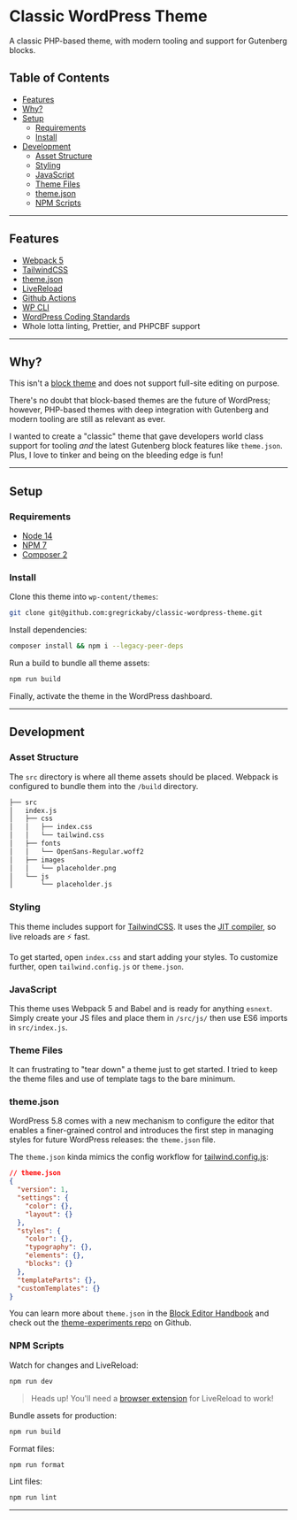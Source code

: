 # Classic WordPress Theme <!-- omit in toc -->

A classic PHP-based theme, with modern tooling and support for Gutenberg blocks.

## Table of Contents <!-- omit in toc -->

- [Features](#features)
- [Why?](#why)
- [Setup](#setup)
	- [Requirements](#requirements)
	- [Install](#install)
- [Development](#development)
	- [Asset Structure](#asset-structure)
	- [Styling](#styling)
	- [JavaScript](#javascript)
	- [Theme Files](#theme-files)
	- [theme.json](#themejson)
	- [NPM Scripts](#npm-scripts)

---

## Features

- [Webpack 5](https://webpack.js.org/guides/getting-started/)
- [TailwindCSS](https://tailwindcss.com/)
- [theme.json](https://developer.wordpress.org/block-editor/how-to-guides/themes/theme-json/)
- [LiveReload](http://livereload.com/)
- [Github Actions](https://github.com/features/actions)
- [WP CLI](https://make.wordpress.org/cli/handbook/)
- [WordPress Coding Standards](https://codex.wordpress.org/WordPress_Coding_Standards)
- Whole lotta linting, Prettier, and PHPCBF support

---

## Why?

This isn't a [block theme](https://developer.wordpress.org/block-editor/how-to-guides/themes/block-theme-overview/) and does not support full-site editing on purpose.

There's no doubt that block-based themes are the future of WordPress; however, PHP-based themes with deep integration with Gutenberg and modern tooling are still as relevant as ever.

I wanted to create a "classic" theme that gave developers world class support for tooling _and_ the latest Gutenberg block features like `theme.json`. Plus, I love to tinker and being on the bleeding edge is fun!

---

## Setup

### Requirements

- [Node 14](https://nodejs.org/en/)
- [NPM 7](https://docs.npmjs.com/about-npm)
- [Composer 2](https://getcomposer.org/)

### Install

Clone this theme into `wp-content/themes`:

```bash
git clone git@github.com:gregrickaby/classic-wordpress-theme.git
```

Install dependencies:

```bash
composer install && npm i --legacy-peer-deps
```

Run a build to bundle all theme assets:

```bash
npm run build
```

Finally, activate the theme in the WordPress dashboard.

---

## Development

### Asset Structure

The `src` directory is where all theme assets should be placed. Webpack is configured to bundle them into the `/build` directory.

```txt
├── src
│   index.js
│   ├── css
│   │   ├── index.css
│   │   └── tailwind.css
│   ├── fonts
│   │   └── OpenSans-Regular.woff2
│   ├── images
│   │   └── placeholder.png
│   └── js
│       └── placeholder.js
```

### Styling

This theme includes support for [TailwindCSS](https://tailwindcss.com/). It uses the [JIT compiler](https://tailwindcss.com/docs/just-in-time-mode), so live reloads are ⚡️ fast.

To get started, open `index.css` and start adding your styles. To customize further, open `tailwind.config.js` or `theme.json`.

### JavaScript

This theme uses Webpack 5 and Babel and is ready for anything `esnext`. Simply create your JS files and place them in `/src/js/` then use ES6 imports in `src/index.js`.

### Theme Files

It can frustrating to "tear down" a theme just to get started. I tried to keep the theme files and use of template tags to the bare minimum.

### theme.json

WordPress 5.8 comes with a new mechanism to configure the editor that enables a finer-grained control and introduces the first step in managing styles for future WordPress releases: the `theme.json` file.

The `theme.json` kinda mimics the config workflow for [tailwind.config.js](https://tailwindcss.com/docs/configuration):

```json
// theme.json
{
  "version": 1,
  "settings": {
    "color": {},
    "layout": {}
  },
  "styles": {
    "color": {},
    "typography": {},
    "elements": {},
    "blocks": {}
  },
  "templateParts": {},
  "customTemplates": {}
}

```

You can learn more about `theme.json` in the [Block Editor Handbook](https://developer.wordpress.org/block-editor/how-to-guides/themes/theme-json/) and check out the [theme-experiments repo](https://github.com/WordPress/theme-experiments) on Github.


### NPM Scripts

Watch for changes and LiveReload:

```bash
npm run dev
```

> Heads up! You'll need a [browser extension](http://livereload.com/extensions/) for LiveReload to work!

Bundle assets for production:

```bash
npm run build
```

Format files:

```bash
npm run format
```

Lint files:

```bash
npm run lint
```

---

